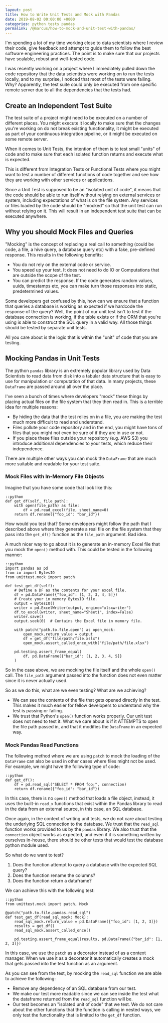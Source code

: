```yaml
---
layout: post
title: How to Write Unit Tests and Mock with Pandas
date: 2019-08-02 00:00:00 +0000
categories: python tests pandas
permalink: /@marcus/how-to-mock-and-unit-test-with-pandas/
---
```



I'm spending a lot of my time working close to data scientists where I review their code, give feedback and attempt to guide them to follow the best software engineering practices. The point is to make sure that our projects have scalable, robust and well-tested code.

I was recently working on a project where I immediately pulled down the code repository that the data scientists were working on to run the tests locally, and to my surprise, I noticed that most of the tests were failing. Why? Apparently, the test suite could only be executed from one specific remote server due to all the dependencies that the tests had.

## Create an Independent Test Suite
The test suite of a project might need to be executed on a number of different places. You might execute it locally to make sure that the changes you're working on do not break existing functionality, it might be executed as part of your continuous integration pipeline, or it might be executed on some remote server.

When it comes to Unit Tests, the intention of them is to test small "units" of code and to make sure that each isolated function returns and execute what is expected.

This is different from Integration Tests or Functional Tests where you might want to test a number of different functions of code together and see how they are working with other services or applications.

Since a Unit Test is supposed to be an "isolated unit of code", it means that the code should be able to run itself without relying on external services or system, including expectations of what is on the file system. Any services or files loaded by the code should be "mocked" so that the unit test can run without relying on it. This will result in an independent test suite that can be executed anywhere.

## Why you should Mock Files and Queries
"Mocking" is the concept of replacing a real call to something (could be code, a file, a hive query, a database query etc) with a fake, pre-defined response. This results in the following benefits:

* You do not rely on the external code or service.
* You speed up your test. It does not need to do IO or Computations that are outside the scope of the test.
* You can predict the response. If the code generates random values, uuids, timestamps etc, you can make turn those responses into static, predetermined values.

Some developers get confused by this, how can we ensure that a function that queries a database is working as expected if we hardcode the response of the query? Well, the point of our unit test isn't to test if the database connection is working, if the table exists or if the ORM that you're using is able to construct the SQL query in a valid way. All those things should be tested by separate unit tests.

All you care about is the logic that is within the "unit" of code that you are testing.

## Mocking Pandas in Unit Tests
The python `pandas` library is an extremely popular library used by Data Scientists to read data from disk into a tabular data structure that is easy to use for manipulation or computation of that data. In many projects, these `DataFrame` are passed around all over the place.

I've seen a bunch of times where developers "mock" these things by placing actual files on the file system that they then read in. This is a terrible idea for multiple reasons:

* By hiding the data that the test relies on in a file, you are making the test much more difficult to read and understand.
* Files pollute your code repository and in the end, you might have tons of files that you might not even be sure of if they are in use or not.
* If you place these files outside your repository (e.g. AWS S3) you introduce additional dependencies to your tests, which reduce their independence.

There are multiple other ways you can mock the `DataFrame` that are much more suitable and readable for your test suite.

### Mock Files with In-Memory File Objects
Imagine that you have some code that look like this:

    ::python
    def get_df(self, file_path):
        with open(file_path) as file:
            df = pd.read_excel(file, sheet_name=0)
        return df.rename({"foo_id": "bar_id"})

How would you test that? Some developers might follow the path that I described above where they generate a real file on the file system that they pass into the `get_df()` function as the `file_path` argument. Bad idea.

A much nicer way to go about it is to generate an in-memory Excel file that you mock the `open()` method with. This could be tested in the following manner:

    ::python
    import pandas as pd
    from io import BytesIO
    from unittest.mock import patch

    def test_get_df(self):
        # Define a DF as the contents for your excel file.
        df = pd.DataFrame({"foo_id": [1, 2, 3, 4, 5]})
        # Create your in memory BytesIO file.
        output = BytesIO()
        writer = pd.ExcelWriter(output, engine="xlsxwriter")
        df.to_excel(writer, sheet_name="Sheet1", index=False)
        writer.save()
        output.seek(0)  # Contains the Excel file in memory file.

        with patch("path.to.file.open") as open_mock:
            open_mock.return_value = output
            df = get_df("file/path/file.xslx")
            open_mock.assert_called_once_with("file/path/file.xlsx")

        pd.testing.assert_frame_equal(
            df, pd.DataFrame({"bar_id": [1, 2, 3, 4, 5]}
        )

So in the case above, we are mocking the file itself and the whole `open()` call. The `file_path` argument passed into the function does not even matter since it is never actually used. 

So as we do this, what are we even testing? What are we achieving? 

* We can see the contents of the file that gets opened directly in the test. This makes it much easier for fellow developers to understand why the test is passing or failing.
* We trust that Python's `open()` function works properly. Our unit test does not need to test it. What we care about is if it ATTEMPTS to open the file path passed in, and that it modifies the `DataFrame` in an expected way.

### Mock Pandas Read Functions
The following method where we are using `patch` to mock the loading of the `DataFrame` can also be used in other cases where files might not be used. For example, we might have the following type of code:

    ::python
    def get_df():
        df = pd.read_sql("SELECT * FROM foo;", connection)
        return df.rename({"foo_id": "bar_id"})

In this case, there is no `open()` method that loads a file object, instead, it uses the built-in `read_x` functions that exist within the Pandas library to read in the data from an external source, in this case, an SQL database.

Once again, in the context of writing unit tests, we do not care about testing the underlying SQL connection to the database. We trust that the `read_sql` function works provided to us by the `pandas` library. We also trust that the `connection` object works as expected, and even if it is something written by ourselves in-house, there should be other tests that would test the database python module used.

So what do we want to test?

1. Does the function attempt to query a database with the expected SQL query?
2. Does the function rename the columns?
3. Does the function return a dataframe?

We can achieve this with the following test:

    ::python
    from unittest.mock import patch, Mock

    @patch("path.to.file.pandas.read_sql")
    def test_get_df(read_sql_mock: Mock):
        read_sql_mock.return_value = pd.DataFrame({"foo_id": [1, 2, 3]})
        results = get_df()
        read_sql_mock.assert_called_once()
        
        pd.testing.assert_frame_equal(results, pd.DataFrame({"bar_id": [1, 2, 3]})

In this case, we use the `patch` as a decorator instead of as a context manager. When we use it as a decorator it automatically creates a mock that gets passed into the test function as an argument. 

As you can see from the test, by mocking the `read_sql` function we are able to achieve the following:

- Remove any dependency of an SQL database from our test.
- We make our test more readable since we can see inside the test what the dataframe returned from the `read_sql` function will be.
- Our test becomes an "isolated unit of code" that we test. We do not care about the other functions that the function is calling in nested ways, we only test the functionality that is limited to the `get_df` function.